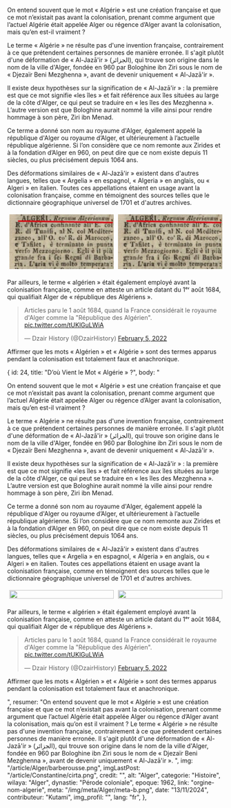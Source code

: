 


<p class='firstP'>On entend souvent que le mot « Algérie » est une création 
française et que ce mot n’existait pas avant la colonisation, 
prenant comme argument que l’actuel Algérie était appelée Alger ou 
régence d’Alger avant la colonisation, mais qu’en est-il vraiment ?</p>

<p>Le terme « Algérie » ne résulte pas d'une invention française, 
contrairement à ce que prétendent certaines personnes de manière 
erronée. Il s'agit plutôt d'une déformation de « Al-Jazā'ir » (الجزائر), 
qui trouve son origine dans le nom de la ville d'Alger, fondée en 960 
par Bologhine ibn Ziri sous le nom de « Djezaïr Beni Mezghenna », 
avant de devenir uniquement « Al-Jazā'ir ».</p>

<p>Il existe deux hypothèses sur la signification de « Al-Jazā'ir » : 
la première est que ce mot signifie «les îles » et fait référence aux 
îles situées au large de la côte d'Alger, ce qui peut se traduire en 
« les îles des Mezghenna ». L’autre version est que Bologhine aurait 
nommé la ville ainsi pour rendre hommage à son père, Ziri ibn Menad.</p>

<p>Ce terme a donné son nom au royaume d'Alger, également appelé 
la république d'Alger ou royaume d’Alger, et ultérieurement à 
l’actuelle république algérienne. Si l’on considère que ce nom 
remonte aux Zirides et à la fondation d’Alger en 960, 
on peut dire que ce nom existe depuis 11 siècles, ou plus 
précisément depuis 1064 ans.</p>

<p>Des déformations similaires de « Al-Jazā'ir » existent 
dans d'autres langues, telles que « Argelia » en espagnol, 
« Algeria » en anglais, ou « Algeri » en italien. Toutes 
ces appellations étaient en usage avant la colonisation 
française, comme en témoignent des sources telles que le 
dictionnaire géographique universel de 1701 et d'autres archives.</p>

<div class='ctn-archive-ndz'>
<div class='ndz'>
<img src='/alger/dz2.jpg' alt=''>
</div>
<div class='ndz'>
<img src='/alger/dz2.jpg' alt=''>
</div>
</div>

<p>Par ailleurs, le terme « algérien » était également employé 
avant la colonisation française, comme en atteste un article 
datant du 1ᵉʳ août 1684, qui qualifiait Alger de « république des Algériens ».</p>



<blockquote class='twitter-tweet'><p lang='fr' dir='ltr'>
Articles paru le 1 août 1684, quand la France considérait 
le royaume d&#39;Alger comme la &quot;République des Algérien&quot;. 
<a href='https://t.co/tUKlGuLWiA'>pic.twitter.com/tUKlGuLWiA</a></p>&mdash; 
Dzair History (@DzairHistory) <a href='https://twitter.com/DzairHistory/status/1489919608299700229?ref_src=twsrc%5Etfw'>
February 5, 2022</a></blockquote> 
<script async src='https://platform.twitter.com/widgets.js' charset='utf-8'></script>
<p>Affirmer que les mots « Algérien » et « Algérie » sont des termes 
apparus pendant la colonisation est totalement faux et anachronique.</p>
<style> 
.ctn-archive-ndz{ 
  display:flex; align-items:center; justify-content:center; 
  }
  .ndz { 
    padding:5px; 
    width: 100%; 
    } 
    .ndz img{ 
      width: 100%; 
      height: 100%; 
      object-fit: cover; 
} 
@media screen and (max-width: 681px) { 
  .ctn-archive-ndz { 
      width: 90%; 
      margin: auto; 
      display: flex; 
      align-items: center; 
      justify-content: center; 
      flex-direction: column; } 
      } 
</style>

{
      id: 24,
      title: "D’où Vient le Mot « Algérie » ?",
      body: "<p class='firstP'>On entend souvent que le mot « Algérie » est une création française et que ce mot n’existait pas avant la colonisation, prenant comme argument que l’actuel Algérie était appelée Alger ou régence d’Alger avant la colonisation, mais qu’en est-il vraiment ?</p> <p>Le terme « Algérie » ne résulte pas d'une invention française, contrairement à ce que prétendent certaines personnes de manière erronée. Il s'agit plutôt d'une déformation de « Al-Jazā'ir » (الجزائر), qui trouve son origine dans le nom de la ville d'Alger, fondée en 960 par Bologhine ibn Ziri sous le nom de « Djezaïr Beni Mezghenna », avant de devenir uniquement « Al-Jazā'ir ».</p> <p>Il existe deux hypothèses sur la signification de « Al-Jazā'ir » : la première est que ce mot signifie «les îles » et fait référence aux îles situées au large de la côte d'Alger, ce qui peut se traduire en « les îles des Mezghenna ». L’autre version est que Bologhine aurait nommé la ville ainsi pour rendre hommage à son père, Ziri ibn Menad.</p> <p>Ce terme a donné son nom au royaume d'Alger, également appelé la république d'Alger ou royaume d’Alger, et ultérieurement à l’actuelle république algérienne. Si l’on considère que ce nom remonte aux Zirides et à la fondation d’Alger en 960, on peut dire que ce nom existe depuis 11 siècles, ou plus précisément depuis 1064 ans.</p> <p>Des déformations similaires de « Al-Jazā'ir » existent dans d'autres langues, telles que « Argelia » en espagnol, « Algeria » en anglais, ou « Algeri » en italien. Toutes ces appellations étaient en usage avant la colonisation française, comme en témoignent des sources telles que le dictionnaire géographique universel de 1701 et d'autres archives.</p> <div class='ctn-archive-ndz'> <div class='ndz'> <img src='/article/Alger/dzname/dz1.png' alt=''> </div> <div class='ndz'> <img src='/article/Alger/dzname/dz2.jpg' alt=''> </div> </div> <p>Par ailleurs, le terme « algérien » était également employé avant la colonisation française, comme en atteste un article datant du 1ᵉʳ août 1684, qui qualifiait Alger de « république des Algériens ».</p> <blockquote class='twitter-tweet'><p lang='fr' dir='ltr'> Articles paru le 1 août 1684, quand la France considérait le royaume d&#39;Alger comme la &quot;République des Algérien&quot;. <a href='https://t.co/tUKlGuLWiA'>pic.twitter.com/tUKlGuLWiA</a></p>&mdash; Dzair History (@DzairHistory) <a href='https://twitter.com/DzairHistory/status/1489919608299700229?ref_src=twsrc%5Etfw'> February 5, 2022</a></blockquote> <script async src='https://platform.twitter.com/widgets.js' charset='utf-8'></script> <p>Affirmer que les mots « Algérien » et « Algérie » sont des termes apparus pendant la colonisation est totalement faux et anachronique.</p> <style> .ctn-archive-ndz{ display:flex; align-items:center; justify-content:center; } .ndz { padding:5px; width: 100%; } .ndz img{ width: 100%; height: 100%; object-fit: cover; } @media screen and (max-width: 681px) { .ctn-archive-ndz { width: 90%; margin: auto; display: flex; align-items: center; justify-content: center; flex-direction: column; } } </style>",
      resumer:
        "On entend souvent que le mot « Algérie » est une création française et que ce mot n’existait pas avant la colonisation, prenant comme argument que l’actuel Algérie était appelée Alger ou régence d’Alger avant la colonisation, mais qu’on est il vraiment ? Le terme « Algérie » ne résulte pas d'une invention française, contrairement à ce que prétendent certaines personnes de manière erronée. Il s'agit plutôt d'une déformation de « Al-Jazā'ir » (الجزائر), qui trouve son origine dans le nom de la ville d'Alger, fondée en 960 par Bologhine ibn Ziri sous le nom de « Djezaïr Beni Mezghenna », avant de devenir uniquement « Al-Jazā'ir ». ",
      img: "/article/Alger/barberousse.png",
      imgLastPost: "/article/Constantine/cirta.png",
      credit: "",
      alt: "Alger",
      categorie: "Histoire",
      wilaya: "Alger",
      dynastie: "Pérode coloniale",
      epoque: 1962,
      link: "orgine-nom-algerie",
      meta: "/img/meta/Alger/meta-b.png",
      date: "13/11/2024",
      contributeur: "Kutami",
      img_profil: "",
      lang: "fr",
    },